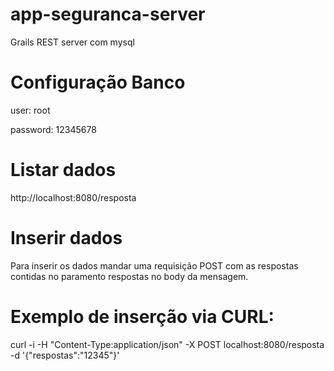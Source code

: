 # app-seguranca-server

Grails REST server com mysql

# Configuração Banco

user: root

password: 12345678

# Listar dados

http://localhost:8080/resposta

# Inserir dados

Para inserir os dados mandar uma requisição POST com as respostas contidas no paramento respostas no body da mensagem.

# Exemplo de inserção via CURL:

curl -i -H "Content-Type:application/json" -X POST localhost:8080/resposta -d '{"respostas":"12345"}'
